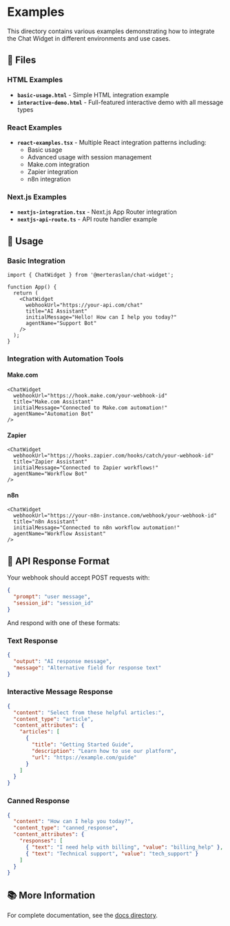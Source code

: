 # Examples

This directory contains various examples demonstrating how to integrate the Chat Widget in different environments and use cases.

## 📁 Files

### HTML Examples

- **`basic-usage.html`** - Simple HTML integration example
- **`interactive-demo.html`** - Full-featured interactive demo with all message types

### React Examples

- **`react-examples.tsx`** - Multiple React integration patterns including:
  - Basic usage
  - Advanced usage with session management
  - Make.com integration
  - Zapier integration  
  - n8n integration

### Next.js Examples

- **`nextjs-integration.tsx`** - Next.js App Router integration
- **`nextjs-api-route.ts`** - API route handler example

## 🚀 Usage

### Basic Integration

```tsx
import { ChatWidget } from '@merteraslan/chat-widget';

function App() {
  return (
    <ChatWidget
      webhookUrl="https://your-api.com/chat"
      title="AI Assistant"
      initialMessage="Hello! How can I help you today?"
      agentName="Support Bot"
    />
  );
}
```

### Integration with Automation Tools

#### Make.com

```tsx
<ChatWidget
  webhookUrl="https://hook.make.com/your-webhook-id"
  title="Make.com Assistant"
  initialMessage="Connected to Make.com automation!"
  agentName="Automation Bot"
/>
```

#### Zapier

```tsx
<ChatWidget
  webhookUrl="https://hooks.zapier.com/hooks/catch/your-webhook-id"
  title="Zapier Assistant"
  initialMessage="Connected to Zapier workflows!"
  agentName="Workflow Bot"
/>
```

#### n8n

```tsx
<ChatWidget
  webhookUrl="https://your-n8n-instance.com/webhook/your-webhook-id"
  title="n8n Assistant"
  initialMessage="Connected to n8n workflow automation!"
  agentName="Workflow Assistant"
/>
```

## 🔧 API Response Format

Your webhook should accept POST requests with:

```json
{
  "prompt": "user message",
  "session_id": "session_id"
}
```

And respond with one of these formats:

### Text Response

```json
{
  "output": "AI response message",
  "message": "Alternative field for response text"
}
```

### Interactive Message Response

```json
{
  "content": "Select from these helpful articles:",
  "content_type": "article", 
  "content_attributes": {
    "articles": [
      {
        "title": "Getting Started Guide", 
        "description": "Learn how to use our platform",
        "url": "https://example.com/guide"
      }
    ]
  }
}
```

### Canned Response

```json
{
  "content": "How can I help you today?",
  "content_type": "canned_response",
  "content_attributes": {
    "responses": [
      { "text": "I need help with billing", "value": "billing_help" },
      { "text": "Technical support", "value": "tech_support" }
    ]
  }
}
```

## 📚 More Information

For complete documentation, see the [docs directory](../docs/README.md).
